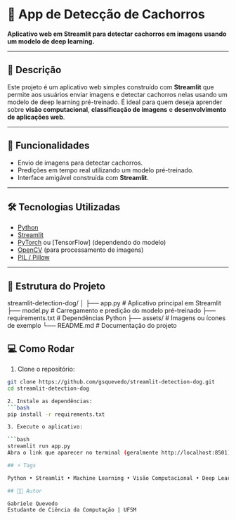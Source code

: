 # 🐶 App de Detecção de Cachorros

**Aplicativo web em Streamlit para detectar cachorros em imagens usando um modelo de deep learning.**

---

## 📝 Descrição

Este projeto é um aplicativo web simples construído com **Streamlit** que permite aos usuários enviar imagens e detectar cachorros nelas usando um modelo de deep learning pré-treinado. É ideal para quem deseja aprender sobre **visão computacional**, **classificação de imagens** e **desenvolvimento de aplicações web**.

---

## 🚀 Funcionalidades

- Envio de imagens para detectar cachorros.
- Predições em tempo real utilizando um modelo pré-treinado.
- Interface amigável construída com **Streamlit**.

---

## 🛠️ Tecnologias Utilizadas

- [Python](https://www.python.org/)
- [Streamlit](https://streamlit.io/)
- [PyTorch](https://pytorch.org/) ou [TensorFlow] (dependendo do modelo)
- [OpenCV](https://opencv.org/) (para processamento de imagens)
- [PIL / Pillow](https://pillow.readthedocs.io/)

---

## 📁 Estrutura do Projeto

streamlit-detection-dog/
│
├── app.py # Aplicativo principal em Streamlit
├── model.py # Carregamento e predição do modelo pré-treinado
├── requirements.txt # Dependências Python
├── assets/ # Imagens ou ícones de exemplo
└── README.md # Documentação do projeto

## 💻 Como Rodar

1. Clone o repositório:
```bash
git clone https://github.com/gsquevedo/streamlit-detection-dog.git
cd streamlit-detection-dog

2. Instale as dependências:
```bash
pip install -r requirements.txt

3. Execute o aplicativo:

```bash
streamlit run app.py
Abra o link que aparecer no terminal (geralmente http://localhost:8501) e comece a detectar cachorros!

## ⚡ Tags

Python • Streamlit • Machine Learning • Visão Computacional • Deep Learning • Projeto Pessoal

## 🧑‍💻 Autor

Gabriele Quevedo
Estudante de Ciência da Computação | UFSM
